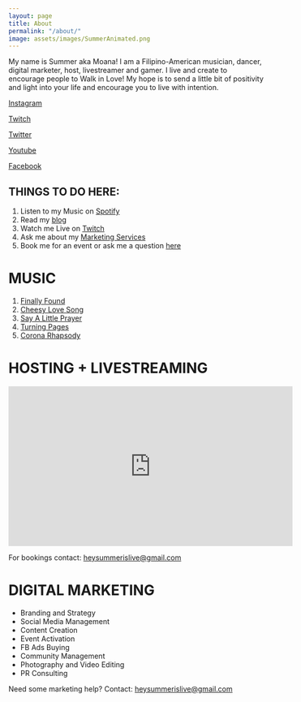 ```yaml
---
layout: page
title: About
permalink: "/about/"
image: assets/images/SummerAnimated.png
---
```


My name is Summer aka Moana! I am a Filipino-American musician, dancer, digital marketer, host, livestreamer and gamer. I live and create to encourage people to Walk in Love! My hope is to send a little bit of positivity and light into your life and encourage you to live with intention.

[Instagram](http://instagram.com/summerislive_)

[Twitch](http://twitch.tv/summerislive)

[Twitter](http://twitter.com/summerislive)

[Youtube](https://www.youtube.com/channel/UCCSyKD6MYASExRqTrOj5gRw)

[Facebook](http://facebook.com/summerislive)


## THINGS TO DO HERE:

1. Listen to my Music on [Spotify](https://open.spotify.com/album/0rhaIotD7KK4Cp4eSGJhNE?highlight=spotify:track:5mORD275Z0zrFWGfwy2dHR)
2. Read my [blog](https://www.notion.so/fc6a71215d6e41ff969413c23d47deb2)
3. Watch me Live on [Twitch](http://www.twitch.tv/summerislive)
4. Ask me about my [Marketing Services](https://www.notion.so/Hey-Sumflowers-35129da317404c7d94fbc0f19581b732)
5. Book me for an event or ask me a question [here](mailto:heysummerislive@gmail.com)


# MUSIC

1. [Finally Found](https://open.spotify.com/track/5mORD275Z0zrFWGfwy2dHR?si=4bc13fc4c7e9408a)
2. [Cheesy Love Song](https://youtu.be/kTo4PRb2BBU)
3. [Say A Little Prayer](https://youtu.be/1cExK3lO2dQ)
4. [Turning Pages](https://youtu.be/veKLqduEyaM)
5. [Corona Rhapsody](https://youtu.be/2biANfo8xCQ)


# HOSTING + LIVESTREAMING
<iframe width="560" height="315" src="https://www.youtube.com/embed/w4L_Cw3gzKg" title="YouTube video player" frameborder="0" allow="accelerometer; autoplay; clipboard-write; encrypted-media; gyroscope; picture-in-picture" allowfullscreen></iframe>

For bookings contact: [heysummerislive@gmail.com](mailto:heysummerislive@gmail.com)

# DIGITAL MARKETING

- Branding and Strategy
- Social Media Management
- Content Creation
- Event Activation
- FB Ads Buying
- Community Management
- Photography and Video Editing
- PR Consulting

Need some marketing help? Contact: [heysummerislive@gmail.com](mailto:heysummerislive@gmail.com)
